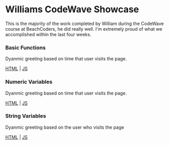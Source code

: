 # Williams CodeWave Showcase

This is the majority of the work completed by William during the CodeWave course at BeachCoders, he did really well. I'm extremely proud of what we accomplished within the last four weeks. 

### Basic Functions
Dyanmic greeting based on time that user visits the page.

[HTML](https://nndecker.dev/william/basic-functions/) | 
[JS](https://nndecker.dev/william/basic-functions/js/add-content.js)


### Numeric Variables
Dyanmic greeting based on time that user visits the page.

[HTML](https://nndecker.dev/william/numeric-variables) | 
[JS](https://nndecker.dev/william/numeric-variables/js/numeric-variable.js)


### String Variables
Dyanmic greeting based on the user who visits the page

[HTML](https://nndecker.dev/william/string-variables) | 
[JS](https://nndecker.dev/william/string-variables/js/string-variable.js)
